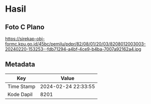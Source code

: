# Hasil

## Foto C Plano

https://sirekap-obj-formc.kpu.go.id/45bc/pemilu/pdpr/82/08/01/20/03/8208012003003-20240220-153253--fdb71294-a4bf-4ce9-b4ba-7007a92162a4.jpg


## Metadata

| Key        | Value               |
| ---------- | ------------------- |
| Time Stamp | 2024-02-24 22:33:55 |
| Kode Dapil | 8201                |



